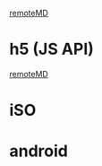 [remoteMD](https://raw.githubusercontent.com/zk4/x-engine-module-network/master/README.md)





# h5 (JS API)

[remoteMD](https://raw.githubusercontent.com/zk4/x-engine-module-network/master/h5/Readme.md)





# iSO



# android

